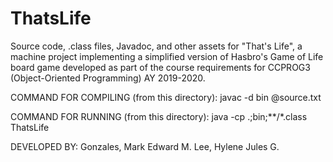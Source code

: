 # ThatsLife
Source code, .class files, Javadoc, and other assets for "That's Life", a machine project implementing a simplified version of Hasbro's Game of Life board game developed as part of the course requirements for CCPROG3 (Object-Oriented Programming) AY 2019-2020.

COMMAND FOR COMPILING (from this directory):
javac -d bin @source.txt

COMMAND FOR RUNNING (from this directory):
java -cp .;bin;**/*.class ThatsLife

DEVELOPED BY:
Gonzales, Mark Edward M.
Lee, Hylene Jules G.

